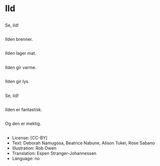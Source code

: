 # Ild

##
Se, ild!

##
Ilden brenner.

##
Ilden lager mat.

##
Ilden gir varme.

##
Ilden gir lys.

##
Se, ild!

##
Ilden er fantastisk.

##
Og den er mektig.

##
* License: [CC-BY]
* Text: Deborah Namugosa, Beatrice Nabune, Alison Tukei, Rose Sabano
* Illustration: Rob Owen
* Translation: Espen Stranger-Johannessen
* Language: no

